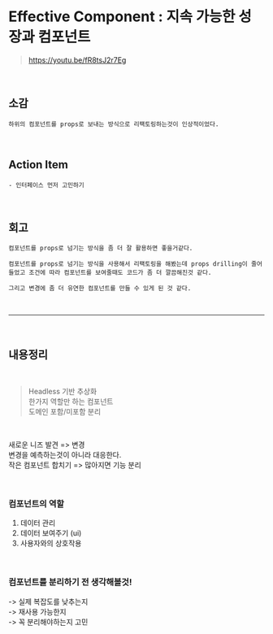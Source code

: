 # Effective Component : 지속 가능한 성장과 컴포넌트

> https://youtu.be/fR8tsJ2r7Eg

<br>

## 소감

```
하위의 컴포넌트를 props로 보내는 방식으로 리팩토링하는것이 인상적이었다.
```

<br>

## Action Item

```
- 인터페이스 먼저 고민하기
```

<br>

## 회고

```
컴포넌트를 props로 넘기는 방식을 좀 더 잘 활용하면 좋을거같다.

컴포넌트를 props로 넘기는 방식을 사용해서 리팩토링을 해봤는데 props drilling이 줄어 들었고 조건에 따라 컴포넌트를 보여줄때도 코드가 좀 더 깔끔해진것 같다.

그리고 변경에 좀 더 유연한 컴포넌트를 만들 수 있게 된 것 같다.
```

<br>

---

<br>

## 내용정리

<br>

> Headless 기반 추상화 <br>
> 한가지 역할만 하는 컴포넌트 <br>
> 도메인 포함/미포함 분리

<br>

새로운 니즈 발견 => 변경<br>
변경을 예측하는것이 아니라 대응한다.<br>
작은 컴포넌트 합치기 => 많아지면 기능 분리

<br>

### 컴포넌트의 역할

1. 데이터 관리
2. 데이터 보여주기 (ui)
3. 사용자와의 상호작용

<br>

### 컴포넌트를 분리하기 전 생각해볼것!

-> 실제 복잡도를 낮추는지<br>
-> 재사용 가능한지<br>
-> 꼭 분리해야하는지 고민
